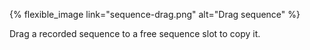 ---
---

{% flexible_image link="sequence-drag.png" alt="Drag sequence" %}

Drag a recorded sequence to a free sequence slot to copy it.
